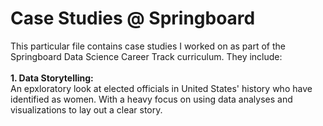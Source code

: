 <h1>Case Studies @ Springboard</h1>

This particular file contains case studies I worked on as part of the Springboard Data Science Career Track curriculum. They include: 
<br><br>
<b>1. Data Storytelling:</b> 
<br>
An epxloratory look at elected officials in United States' history who have identified as women. With a heavy focus on using data analyses and visualizations to lay out a clear story. 
